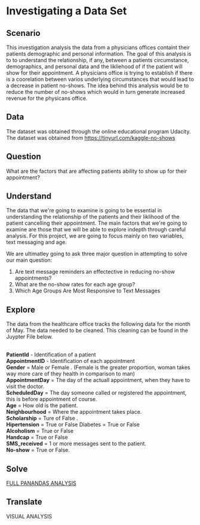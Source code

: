 # Investigating a Data Set

## Scenario
This investigation analysis the data from a physicians offices containt their patients demographic and personal information. The goal of this analysis is to to understand the relationship, if any, between a patients circumstance, demographics, and personal data and the likliehood of if the patient will show for their appointment. A physicians office is trying to establish if there is a coorelation between varios underlying circumstances that would lead to a decrease in patient no-shows. The idea behind this analysis would be to reduce the number of no-shows which would in turn generate increased revenue for the physicans office. 

## Data
The dataset was obtained through the online educational program Udacity. The dataset was obtained from <https://tinyurl.com/kaggle-no-shows>

## Question
What are the factors that are affecting patients ability to show up for their appointment?

## Understand
The data that we're going to examine is going to be essential in understanding the relationship of the patients and their liklihood of the patient cancelling their appointment. The main factors that we're going to examine are those that we will be able to explore indepth through careful analysis. For this project, we are going to focus mainly on two variables, text messaging and age. 

We are ultimatley going to ask three major question in attempting to solve our main question:

1. Are text message reminders an effectective in reducing no-show appointments?
2. What are the no-show rates for each age group?
3. Which Age Groups Are Most Responsive to Text Messages

## Explore

The data from the healthcare office tracks the following data for the month of May. The data needed to be cleaned. This cleaning can be found in the Juypter File below.

<br><b>PatientId</b> - Identification of a patient 
<br><b>AppointmentID</b> - Identification of each appointment 
<br><b>Gender</b> = Male or Female . (Female is the greater proportion, woman takes way more care of they health in comparison to man)
<br><b>AppointmentDay</b> = The day of the actuall appointment, when they have to visit the doctor. 
<br><b>ScheduledDay</b> = The day someone called or registered the appointment, this is before appointment of course. 
<br><b>Age</b> = How old is the patient. 
<br><b>Neighbourhood</b> = Where the appointment takes place. 
<br><b>Scholarship</b> = Ture of False . 
<br><b>Hipertension</b> = True or False Diabetes = True or False 
<br><b>Alcoholism</b> = True or False 
<br><b>Handcap</b> = True or False 
<br><b>SMS_received</b> = 1 or more messages sent to the patient. 
<br><b>No-show</b> = True or False.

## Solve
<a href="https://github.com/JayCarrLTD/Investigate_a_Dataset/blob/master/Medical_Office_Project.ipynb">FULL PANANDAS ANALYSIS</a>

## Translate
VISUAL ANALYSIS 
